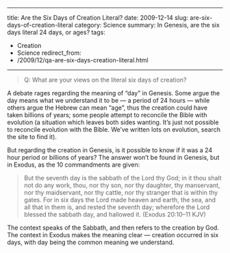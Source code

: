 ---
title: Are the Six Days of Creation Literal?
date: 2009-12-14
slug: are-six-days-of-creation-literal
category: Science
summary: In Genesis, are the six days literal 24 days, or ages?
tags: 
  - Creation
  - Science
redirect_from:
  - /2009/12/qa-are-six-days-creation-literal.html
-----



> Q: What are your views on the literal six days of creation?

A debate rages regarding the meaning of “day” in Genesis. Some argue the
day means what we understand it to be — a period of 24 hours — while
others argue the Hebrew can mean “age”, thus the creation could have
taken billions of years; some people attempt to reconcile the Bible with
evolution (a situation which leaves both sides wanting. It’s just not
possible to reconcile evolution with the Bible. We’ve written lots on
evolution, search the site to find it).

But regarding the creation in Genesis, is it possible to know if it was
a 24 hour period or billions of years? The answer won’t be found in
Genesis, but in Exodus, as the 10 commandments are given:

> But the seventh day is the sabbath of the Lord thy God; in it thou
> shalt not do any work, thou, nor thy son, nor thy daughter, thy
> manservant, nor thy maidservant, nor thy cattle, nor thy stranger that
> is within thy gates. For in six days the Lord made heaven and earth,
> the sea, and all that in them is, and rested the seventh day;
> wherefore the Lord blessed the sabbath day, and hallowed it. (Exodus
> 20:10–11 KJV)

The context speaks of the Sabbath, and then refers to the creation by
God. The context in Exodus makes the meaning clear — creation occurred
in six days, with day being the common meaning we understand.

